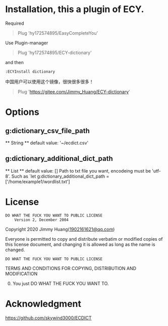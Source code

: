 # Installation, this a plugin of ECY.
Required
> Plug 'hy172574895/EasyCompleteYou'

Use Plugin-manager
> Plug 'hy172574895/ECY-dictionary'

and then 

```
:ECYInstall dictionary
```

中国用户可以使用这个镜像，很快很多很多！
> Plug 'https://gitee.com/Jimmy_Huang/ECY-dictionary'

# Options
## g:dictionary_csv_file_path
** String **
default value: '~/ecdict.csv'

## g:dictionary_additional_dict_path
** List **
default value: []
Path to txt file you want, encodeing must be 'utf-8'.
Such as `let g:dictionary_additional_dict_path = ['/home/example1/wordlist.txt']

# License
    DO WHAT THE FUCK YOU WANT TO PUBLIC LICENSE
        Version 2, December 2004

Copyright 2020 Jimmy Huang(1902161621@qq.com)

Everyone is permitted to copy and distribute verbatim or modified
copies of this license document, and changing it is allowed as long
as the name is changed.

    DO WHAT THE FUCK YOU WANT TO PUBLIC LICENSE
TERMS AND CONDITIONS FOR COPYING, DISTRIBUTION AND MODIFICATION

 0. You just DO WHAT THE FUCK YOU WANT TO.

# Acknowledgment
https://github.com/skywind3000/ECDICT
